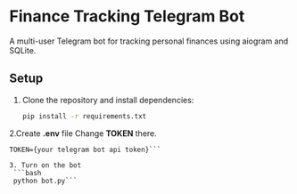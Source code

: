 # Finance Tracking Telegram Bot

A multi-user Telegram bot for tracking personal finances using aiogram and SQLite.

## Setup

1. Clone the repository and install dependencies:
   ```bash
   pip install -r requirements.txt

2.Create **.env** file Change **TOKEN** there.
  ```
  TOKEN={your telegram bot api token}```
  
3. Turn on the bot
   ```bash
   python bot.py```
